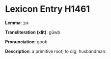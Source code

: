 # Lexicon Entry H1461

**Lemma**: גּוּב

**Transliteration (xlit)**: gûwb

**Pronunciation**: goob

**Description**:
a primitive root; to dig; husbandman.
